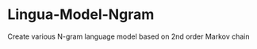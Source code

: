 Lingua-Model-Ngram
==================

Create various N-gram language model based on 2nd order Markov chain 
